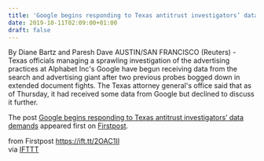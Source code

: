 ```yaml
---
title: 'Google begins responding to Texas antitrust investigators’ data demands'
date: 2019-10-11T02:09:00+01:00
draft: false
---
```


By Diane Bartz and Paresh Dave AUSTIN/SAN FRANCISCO (Reuters) - Texas officials managing a sprawling investigation of the advertising practices at Alphabet Inc's Google have begun receiving data from the search and advertising giant after two previous probes bogged down in extended document fights. The Texas attorney general's office said that as of Thursday, it had received some data from Google but declined to discuss it further.

The post [Google begins responding to Texas antitrust investigators’ data demands](http://www.firstpost.com/tech/news-analysis/google-begins-responding-to-texas-antitrust-investigators-data-demands-7481071.html) appeared first on [Firstpost](http://www.firstpost.com).

  
  
from Firstpost https://ift.tt/2OAC1II  
via [IFTTT](https://ifttt.com/?ref=da&site=blogger)